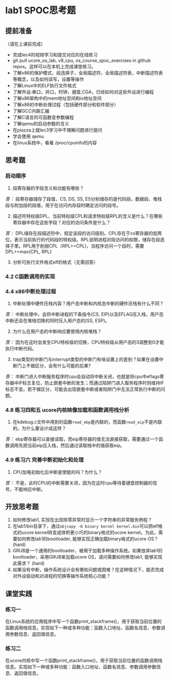 # lab1 SPOC思考题

## **提前准备**
（请在上课前完成）

 - 完成lec4的视频学习和提交对应的在线练习
 - git pull ucore_os_lab, v9_cpu, os_course_spoc_exercises in github repos。这样可以在本机上完成课堂练习。
 - 了解x86的保护模式，段选择子，全局描述符，全局描述符表，中断描述符表等概念，以及如何读写，设置等操作
 - 了解Linux中的ELF执行文件格式
 - 了解外设:串口，并口，时钟，键盘,CGA，已经如何对这些外设进行编程
 - 了解x86架构中的mem地址空间和io地址空间
 - 了解x86的中断处理过程（包括硬件部分和软件部分）
 - 了解GCC内联汇编
 - 了解C语言的可函数变参数编程
 - 了解qemu的启动参数的含义
 - 在piazza上就lec3学习中不理解问题进行提问
 - 学会使用 qemu
 - 在linux系统中，看看 /proc/cpuinfo的内容

## 思考题

### 启动顺序

1. 段寄存器的字段含义和功能有哪些？

*答：* 段寄存器储存了段值，CS, DS, SS, ES分别储存的是代码段，数据段，堆栈段与附加段的段值，用于在访问内存段时确定访问的段号。 

2. 描述符特权级DPL、当前特权级CPL和请求特权级RPL的含义是什么？在哪些寄存器中存在这些字段？对应的访问条件是什么？

*答：* DPL储存在段描述符中，规定该段的访问级别。CPL存在于cs寄存器的低两位，表示当前执行的代码段的特权级。RPL说明进程对段访问的权限，储存在段选择子里。RPL用于削弱CPL（RPL>=CPL)，当程序访问一个段时，需要DPL>=max{CPL, RPL}

3. 分析可执行文件格式elf的格式（无需回答）

### 4.2 C函数调用的实现

### 4.4 x86中断处理过程

1. 中断处理中硬件压栈内容？用户态中断和内核态中断的硬件压栈有什么不同？

*答：* 中断处理中，会将中断进程的下条指令(CS, EIP)以及EFLAG压入栈，用户态中断还会在堆栈切换的同时压入用户态的(SS, ESP)。

2. 为什么在用户态的中断响应要使用内核堆栈？

*答：* 因为在这时会发生CPU特权级的切换，CPU特权级从用户态的3调整到0才能执行中断代码。

3. trap类型的中断门与interrupt类型的中断门有啥设置上的差别？如果在设置中断门上不做区分，会有什么可能的后果?

*答：* 中断门进入中断服务程序时cpu会自动将中断关闭，也就是将cpu中eflags寄存器中IF标志复位，防止嵌套中断的发生；而通过陷阱门进入服务程序时则维持IF标志不变。若不做区分，可能会出现嵌套中断或者陷阱门中无法正常执行中断的问题。

### 4.8 练习四和五 ucore内核映像加载和函数调用栈分析

1. 在kdebug.c文件中用到的函数`read_ebp`是内联的，而函数`read_eip`不是内联的。为什么要设计成这样？

*答：* ebp寄存器可以直接读取，而eip寄存器的值无法直接获取，需要通过一个函数调用先把当前eip压入栈，然后通过读取栈中的值获取eip。

### 4.9 练习六 完善中断初始化和处理

1. CPU加电初始化后中断是使能的吗？为什么？

*答：* 不是，此时CPU的中断需要关闭，因为在这时cpu等待着键盘控制器的信号，不能响应中断。

## 开放思考题

1. 如何修改lab1, 实现在出现除零异常时显示一个字符串的异常服务例程？
2. 在lab1/bin目录下，通过`objcopy -O binary kernel kernel.bin`可以把elf格式的ucore kernel转变成体积更小巧的binary格式的ucore kernel。为此，需要如何修改lab1的bootloader, 能够实现正确加载binary格式的ucore OS？ (hard)
3. GRUB是一个通用的bootloader，被用于加载多种操作系统。如果放弃lab1的bootloader，采用GRUB来加载ucore OS，请问需要如何修改lab1, 能够实现此需求？ (hard)
4. 如果没有中断，操作系统设计会有哪些问题或困难？在这种情况下，能否完成对外设驱动和对进程的切换等操作系统核心功能？

## 课堂实践
### 练习一
在Linux系统的应用程序中写一个函数print_stackframe()，用于获取当前位置的函数调用栈信息。实现如下一种或多种功能：函数入口地址、函数名信息、参数调用参数信息、返回值信息。

### 练习二
在ucore内核中写一个函数print_stackframe()，用于获取当前位置的函数调用栈信息。实现如下一种或多种功能：函数入口地址、函数名信息、参数调用参数信息、返回值信息。
